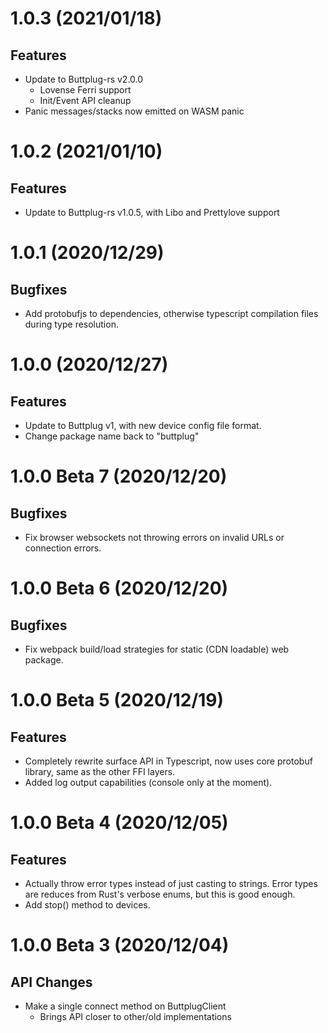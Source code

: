 # 1.0.3 (2021/01/18)

## Features

- Update to Buttplug-rs v2.0.0
  - Lovense Ferri support
  - Init/Event API cleanup
- Panic messages/stacks now emitted on WASM panic

# 1.0.2 (2021/01/10)

## Features

- Update to Buttplug-rs v1.0.5, with Libo and Prettylove support

# 1.0.1 (2020/12/29)

## Bugfixes

- Add protobufjs to dependencies, otherwise typescript compilation files during type resolution.

# 1.0.0 (2020/12/27)

## Features

- Update to Buttplug v1, with new device config file format.
- Change package name back to "buttplug"

# 1.0.0 Beta 7 (2020/12/20)

## Bugfixes

- Fix browser websockets not throwing errors on invalid URLs or connection errors.

# 1.0.0 Beta 6 (2020/12/20)

## Bugfixes

- Fix webpack build/load strategies for static (CDN loadable) web package.

# 1.0.0 Beta 5 (2020/12/19)

## Features

- Completely rewrite surface API in Typescript, now uses core protobuf library, same as the other
  FFI layers.
- Added log output capabilities (console only at the moment).

# 1.0.0 Beta 4 (2020/12/05)

## Features

- Actually throw error types instead of just casting to strings. Error types are reduces from Rust's
  verbose enums, but this is good enough.
- Add stop() method to devices.

# 1.0.0 Beta 3 (2020/12/04)

## API Changes

- Make a single connect method on ButtplugClient
  - Brings API closer to other/old implementations
